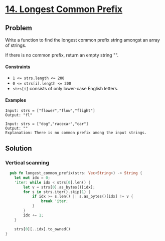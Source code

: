 # [14. Longest Common Prefix](https://leetcode.com/problems/longest-common-prefix/)

## Problem

Write a function to find the longest common prefix string amongst an array of
strings.

If there is no common prefix, return an empty string "".

#### Constraints

* `1 <= strs.length <= 200`
* `0 <= strs[i].length <= 200`
* `strs[i]` consists of only lower-case English letters.

#### Examples

```text
Input: strs = ["flower","flow","flight"]
Output: "fl"
```

```text
Input: strs = ["dog","racecar","car"]
Output: ""
Explanation: There is no common prefix among the input strings.
```

## Solution

### Vertical scanning

```rust
  pub fn longest_common_prefix(strs: Vec<String>) -> String {
    let mut idx = 0;
    'iter: while idx < strs[0].len() {
        let v = strs[0].as_bytes()[idx];
        for s in strs.iter().skip(1) {
            if idx >= s.len() || s.as_bytes()[idx] != v {
                break 'iter;
            }
        }
        idx += 1;
    }

    strs[0][..idx].to_owned()
}
```